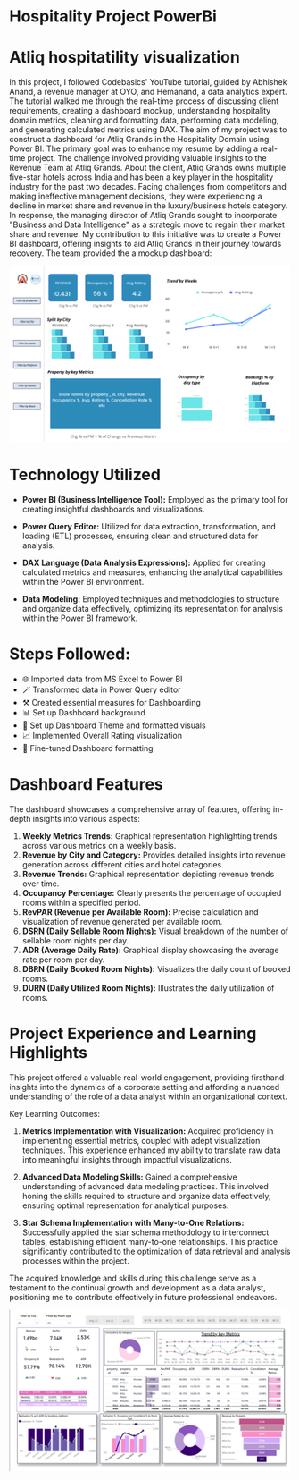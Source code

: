 # Hospitality Project PowerBi

# Atliq hospitatility visualization

In this project, I followed Codebasics' YouTube tutorial, guided by Abhishek Anand, a revenue manager at OYO, and Hemanand, a data analytics expert. The tutorial walked me through the real-time process of discussing client requirements, creating a dashboard mockup, understanding hospitality domain metrics, cleaning and formatting data, performing data modeling, and generating calculated metrics using DAX.
The aim of my project was to construct a dashboard for Atliq Grands in the Hospitality Domain using Power BI. The primary goal was to enhance my resume by adding a real-time project. The challenge involved providing valuable insights to the Revenue Team at Atliq Grands.
About the client, Atliq Grands owns multiple five-star hotels across India and has been a key player in the hospitality industry for the past two decades. Facing challenges from competitors and making ineffective management decisions, they were experiencing a decline in market share and revenue in the luxury/business hotels category.
In response, the managing director of Atliq Grands sought to incorporate "Business and Data Intelligence" as a strategic move to regain their market share and revenue. My contribution to this initiative was to create a Power BI dashboard, offering insights to aid Atliq Grands in their journey towards recovery.
The team provided the a mockup dashboard:
<p align="center">
    <img src="https://github.com/ArushiMarwaha/Hospitality_Project_PowerBi/blob/main/mock%20up%20dashboard%20atliq.png" width="600">
</p>

# Technology Utilized

- **Power BI (Business Intelligence Tool):** Employed as the primary tool for creating insightful dashboards and visualizations.

- **Power Query Editor:** Utilized for data extraction, transformation, and loading (ETL) processes, ensuring clean and structured data for analysis.

- **DAX Language (Data Analysis Expressions):** Applied for creating calculated metrics and measures, enhancing the analytical capabilities within the Power BI environment.

- **Data Modeling:** Employed techniques and methodologies to structure and organize data effectively, optimizing its representation for analysis within the Power BI framework.


# Steps Followed:

- 🌐 Imported data from MS Excel to Power BI
- 🪄 Transformed data in Power Query editor
- ⚒️ Created essential measures for Dashboarding
- 📊 Set up Dashboard background
- 🌈 Set up Dashboard Theme and formatted visuals
- 📈 Implemented Overall Rating visualization
- 🎨 Fine-tuned Dashboard formatting

# Dashboard Features

The dashboard showcases a comprehensive array of features, offering in-depth insights into various aspects:

1. **Weekly Metrics Trends:** Graphical representation highlighting trends across various metrics on a weekly basis.
2. **Revenue by City and Category:** Provides detailed insights into revenue generation across different cities and hotel categories.
3. **Revenue Trends:** Graphical representation depicting revenue trends over time.
4. **Occupancy Percentage:** Clearly presents the percentage of occupied rooms within a specified period.
5. **RevPAR (Revenue per Available Room):** Precise calculation and visualization of revenue generated per available room.
6. **DSRN (Daily Sellable Room Nights):** Visual breakdown of the number of sellable room nights per day.
7. **ADR (Average Daily Rate):** Graphical display showcasing the average rate per room per day.
8. **DBRN (Daily Booked Room Nights):** Visualizes the daily count of booked rooms.
9. **DURN (Daily Utilized Room Nights):** Illustrates the daily utilization of rooms.

# Project Experience and Learning Highlights

This project offered a valuable real-world engagement, providing firsthand insights into the dynamics of a corporate setting and affording a nuanced understanding of the role of a data analyst within an organizational context.

Key Learning Outcomes:

1. **Metrics Implementation with Visualization:** Acquired proficiency in implementing essential metrics, coupled with adept visualization techniques. This experience enhanced my ability to translate raw data into meaningful insights through impactful visualizations.

2. **Advanced Data Modeling Skills:** Gained a comprehensive understanding of advanced data modeling practices. This involved honing the skills required to structure and organize data effectively, ensuring optimal representation for analytical purposes.

3. **Star Schema Implementation with Many-to-One Relations:** Successfully applied the star schema methodology to interconnect tables, establishing efficient many-to-one relationships. This practice significantly contributed to the optimization of data retrieval and analysis processes within the project.

The acquired knowledge and skills during this challenge serve as a testament to the continual growth and development as a data analyst, positioning me to contribute effectively in future professional endeavors.
<p align="center">
    <img src="https://github.com/ArushiMarwaha/Hospitality_Project_PowerBi/blob/main/AtliQ%20Dashboard.png">
</p>


